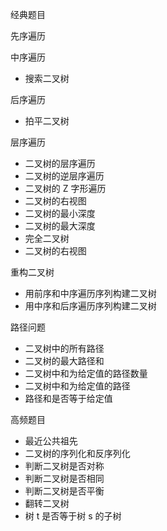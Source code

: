 
经典题目

先序遍历

中序遍历
- 搜索二叉树

后序遍历
- 拍平二叉树

层序遍历
- 二叉树的层序遍历
- 二叉树的逆层序遍历
- 二叉树的 Z 字形遍历
- 二叉树的右视图
- 二叉树的最小深度
- 二叉树的最大深度
- 完全二叉树
- 二叉树的右视图

重构二叉树
- 用前序和中序遍历序列构建二叉树
- 用中序和后序遍历序列构建二叉树

路径问题
- 二叉树中的所有路径
- 二叉树的最大路径和
- 二叉树中和为给定值的路径数量
- 二叉树中和为给定值的路径
- 路径和是否等于给定值

高频题目
- 最近公共祖先
- 二叉树的序列化和反序列化
- 判断二叉树是否对称
- 判断二叉树是否相同
- 判断二叉树是否平衡
- 翻转二叉树
- 树 t 是否等于树 s 的子树

  


